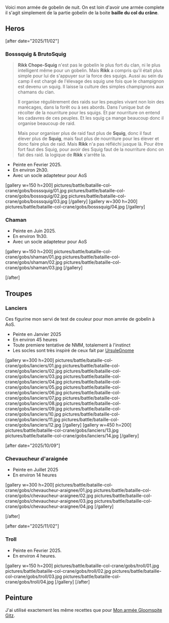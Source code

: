 
Voici mon armée de gobelin de nuit. 
On est loin d'avoir une armée complete il s'agit simplement de la partie gobelin de la boite **baille du col du crâne**.

## Heros

[after date="2025/11/02"]
### Bosssquig & BrutoSquig

>**Rikk Chope-Squig** n'est pas le gobelin le plus fort du clan, ni le plus intelligent même pour un gobelin.
>Mais **Rikk** a compris qu'il était plus simple pour lui de s'appuyer sur la force des squigs.
>Aussi au sein du camp il est chargé de l'élevage des squig une fois que le champignon est devenu un squig.
>Il laisse la culture des simples champignons aux chamans du clan.
>
>Il organise régulièrement des raids sur les peuples vivant non loin des marécages, dans la forêt ou à ses abords.
>Dans l'unique but de récolter de la nourriture pour les squigs.
>Et par nourriture on entend les cadavres de ces peuples.
>Et les squig ça mange beaucoup donc il organise beaucoup de raid.
>
>Mais pour organiser plus de raid faut plus de **Squig**, donc il faut élever plus de **Squig**, mais faut plus de nourriture pour les élever et donc faire plus de raid.
>Mais **Rikk** n'a pas réfléchi jusque là.
>Pour être fort faut des Squig, pour avoir des Squig faut de la nourriture donc on fait des raid. la logique de **Rikk** s'arrête la.

* Peinte en Fevrier 2025.
* En environ 2h30.
* Avec un socle adapteteur pour AoS

[gallery w=150 h=200]
pictures/battle/bataille-col-crane/gobs/bosssquig/01.jpg
pictures/battle/bataille-col-crane/gobs/bosssquig/02.jpg
pictures/battle/bataille-col-crane/gobs/bosssquig/03.jpg
[/gallery]
[gallery w=300 h=200]
pictures/battle/bataille-col-crane/gobs/bosssquig/04.jpg
[/gallery]

### Chaman

* Peinte en Juin 2025.
* En environ 1h30.
* Avec un socle adapteteur pour AoS

[gallery w=150 h=200]
pictures/battle/bataille-col-crane/gobs/shaman/01.jpg
pictures/battle/bataille-col-crane/gobs/shaman/02.jpg
pictures/battle/bataille-col-crane/gobs/shaman/03.jpg
[/gallery]

[/after]
## Troupes

### Lanciers 

Ces figurine mon servi de test de couleur pour mon amrée de gobelin à AoS.

* Peinte en Janvier 2025
* En environ 45 heures
* Toute premiere tentative de NMM, totalement à l'instinct
* Les socles sont très inspiré de ceux fait par [UrsuleGnome](https://www.twitch.tv/ursulegnome)

[gallery w=300 h=200]
pictures/battle/bataille-col-crane/gobs/lanciers/01.jpg
pictures/battle/bataille-col-crane/gobs/lanciers/02.jpg
pictures/battle/bataille-col-crane/gobs/lanciers/03.jpg
pictures/battle/bataille-col-crane/gobs/lanciers/04.jpg
pictures/battle/bataille-col-crane/gobs/lanciers/05.jpg
pictures/battle/bataille-col-crane/gobs/lanciers/06.jpg
pictures/battle/bataille-col-crane/gobs/lanciers/07.jpg
pictures/battle/bataille-col-crane/gobs/lanciers/08.jpg
pictures/battle/bataille-col-crane/gobs/lanciers/09.jpg
pictures/battle/bataille-col-crane/gobs/lanciers/10.jpg
pictures/battle/bataille-col-crane/gobs/lanciers/11.jpg
pictures/battle/bataille-col-crane/gobs/lanciers/12.jpg
[/gallery]
[gallery w=450 h=200]
pictures/battle/bataille-col-crane/gobs/lanciers/13.jpg
pictures/battle/bataille-col-crane/gobs/lanciers/14.jpg
[/gallery]

[after date="2025/10/09"]
### Chevaucheur d'araignée

* Peinte en Juillet 2025
* En environ 14 heures

[gallery w=300 h=200]
pictures/battle/bataille-col-crane/gobs/chevaucheur-araignee/01.jpg
pictures/battle/bataille-col-crane/gobs/chevaucheur-araignee/02.jpg
pictures/battle/bataille-col-crane/gobs/chevaucheur-araignee/03.jpg
pictures/battle/bataille-col-crane/gobs/chevaucheur-araignee/04.jpg
[/gallery]

[/after]

[after date="2025/11/02"]
### Troll

* Peinte en Fevrier 2025.
* En environ 4 heures.

[gallery w=150 h=200]
pictures/battle/bataille-col-crane/gobs/troll/01.jpg
pictures/battle/bataille-col-crane/gobs/troll/02.jpg
pictures/battle/bataille-col-crane/gobs/troll/03.jpg
pictures/battle/bataille-col-crane/gobs/troll/04.jpg
[/gallery]
[/after]

## Peinture

J'ai utilisé exactement les même recettes que pour [Mon armée Gloomspite Gitz](2025/armee-gloomspite-gitz.html).
